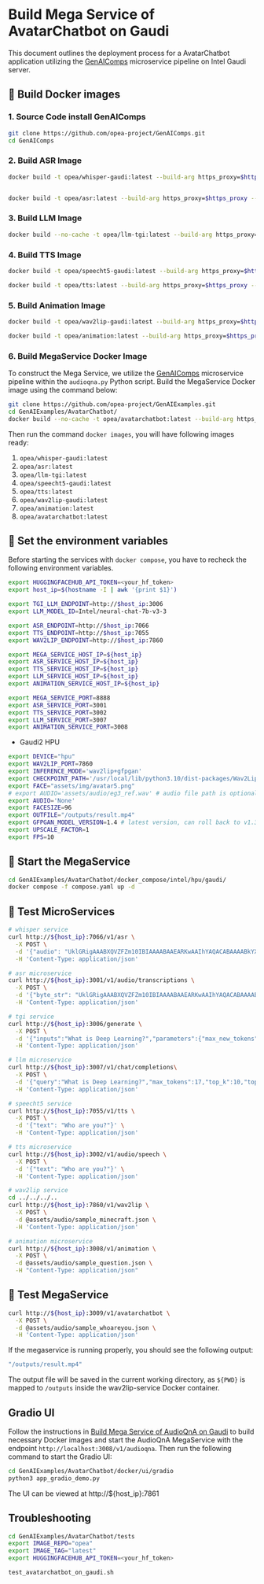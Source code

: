 # Build Mega Service of AvatarChatbot on Gaudi

This document outlines the deployment process for a AvatarChatbot application utilizing the [GenAIComps](https://github.com/opea-project/GenAIComps.git) microservice pipeline on Intel Gaudi server.

## 🚀 Build Docker images

### 1. Source Code install GenAIComps

```bash
git clone https://github.com/opea-project/GenAIComps.git
cd GenAIComps
```

### 2. Build ASR Image

```bash
docker build -t opea/whisper-gaudi:latest --build-arg https_proxy=$https_proxy --build-arg http_proxy=$http_proxy -f comps/asr/whisper/dependency/Dockerfile.intel_hpu .


docker build -t opea/asr:latest --build-arg https_proxy=$https_proxy --build-arg http_proxy=$http_proxy -f comps/asr/whisper/Dockerfile .
```

### 3. Build LLM Image

```bash
docker build --no-cache -t opea/llm-tgi:latest --build-arg https_proxy=$https_proxy --build-arg http_proxy=$http_proxy -f comps/llms/text-generation/tgi/Dockerfile .
```

### 4. Build TTS Image

```bash
docker build -t opea/speecht5-gaudi:latest --build-arg https_proxy=$https_proxy --build-arg http_proxy=$http_proxy -f comps/tts/speecht5/dependency/Dockerfile.intel_hpu .

docker build -t opea/tts:latest --build-arg https_proxy=$https_proxy --build-arg http_proxy=$http_proxy -f comps/tts/speecht5/Dockerfile .
```

### 5. Build Animation Image

```bash
docker build -t opea/wav2lip-gaudi:latest --build-arg https_proxy=$https_proxy --build-arg http_proxy=$http_proxy -f comps/animation/wav2lip/dependency/Dockerfile.intel_hpu .

docker build -t opea/animation:latest --build-arg https_proxy=$https_proxy --build-arg http_proxy=$http_proxy -f comps/animation/wav2lip/Dockerfile .
```

### 6. Build MegaService Docker Image

To construct the Mega Service, we utilize the [GenAIComps](https://github.com/opea-project/GenAIComps.git) microservice pipeline within the `audioqna.py` Python script. Build the MegaService Docker image using the command below:

```bash
git clone https://github.com/opea-project/GenAIExamples.git
cd GenAIExamples/AvatarChatbot/
docker build --no-cache -t opea/avatarchatbot:latest --build-arg https_proxy=$https_proxy --build-arg http_proxy=$http_proxy -f Dockerfile .
```

Then run the command `docker images`, you will have following images ready:

1. `opea/whisper-gaudi:latest`
2. `opea/asr:latest`
3. `opea/llm-tgi:latest`
4. `opea/speecht5-gaudi:latest`
5. `opea/tts:latest`
6. `opea/wav2lip-gaudi:latest`
7. `opea/animation:latest`
8. `opea/avatarchatbot:latest`

## 🚀 Set the environment variables

Before starting the services with `docker compose`, you have to recheck the following environment variables.

```bash
export HUGGINGFACEHUB_API_TOKEN=<your_hf_token>
export host_ip=$(hostname -I | awk '{print $1}')

export TGI_LLM_ENDPOINT=http://$host_ip:3006
export LLM_MODEL_ID=Intel/neural-chat-7b-v3-3

export ASR_ENDPOINT=http://$host_ip:7066
export TTS_ENDPOINT=http://$host_ip:7055
export WAV2LIP_ENDPOINT=http://$host_ip:7860

export MEGA_SERVICE_HOST_IP=${host_ip}
export ASR_SERVICE_HOST_IP=${host_ip}
export TTS_SERVICE_HOST_IP=${host_ip}
export LLM_SERVICE_HOST_IP=${host_ip}
export ANIMATION_SERVICE_HOST_IP=${host_ip}

export MEGA_SERVICE_PORT=8888
export ASR_SERVICE_PORT=3001
export TTS_SERVICE_PORT=3002
export LLM_SERVICE_PORT=3007
export ANIMATION_SERVICE_PORT=3008
```

- Gaudi2 HPU

```bash
export DEVICE="hpu"
export WAV2LIP_PORT=7860
export INFERENCE_MODE='wav2lip+gfpgan'
export CHECKPOINT_PATH='/usr/local/lib/python3.10/dist-packages/Wav2Lip/checkpoints/wav2lip_gan.pth'
export FACE="assets/img/avatar5.png"
# export AUDIO='assets/audio/eg3_ref.wav' # audio file path is optional, will use base64str in the post request as input if is 'None'
export AUDIO='None'
export FACESIZE=96
export OUTFILE="/outputs/result.mp4"
export GFPGAN_MODEL_VERSION=1.4 # latest version, can roll back to v1.3 if needed
export UPSCALE_FACTOR=1
export FPS=10
```

## 🚀 Start the MegaService

```bash
cd GenAIExamples/AvatarChatbot/docker_compose/intel/hpu/gaudi/
docker compose -f compose.yaml up -d
```

## 🚀 Test MicroServices

```bash
# whisper service
curl http://${host_ip}:7066/v1/asr \
  -X POST \
  -d '{"audio": "UklGRigAAABXQVZFZm10IBIAAAABAAEARKwAAIhYAQACABAAAABkYXRhAgAAAAEA"}' \
  -H 'Content-Type: application/json'

# asr microservice
curl http://${host_ip}:3001/v1/audio/transcriptions \
  -X POST \
  -d '{"byte_str": "UklGRigAAABXQVZFZm10IBIAAAABAAEARKwAAIhYAQACABAAAABkYXRhAgAAAAEA"}' \
  -H 'Content-Type: application/json'

# tgi service
curl http://${host_ip}:3006/generate \
  -X POST \
  -d '{"inputs":"What is Deep Learning?","parameters":{"max_new_tokens":17, "do_sample": true}}' \
  -H 'Content-Type: application/json'

# llm microservice
curl http://${host_ip}:3007/v1/chat/completions\
  -X POST \
  -d '{"query":"What is Deep Learning?","max_tokens":17,"top_k":10,"top_p":0.95,"typical_p":0.95,"temperature":0.01,"repetition_penalty":1.03,"streaming":false}' \
  -H 'Content-Type: application/json'

# speecht5 service
curl http://${host_ip}:7055/v1/tts \
  -X POST \
  -d '{"text": "Who are you?"}' \
  -H 'Content-Type: application/json'

# tts microservice
curl http://${host_ip}:3002/v1/audio/speech \
  -X POST \
  -d '{"text": "Who are you?"}' \
  -H 'Content-Type: application/json'

# wav2lip service
cd ../../../..
curl http://${host_ip}:7860/v1/wav2lip \
  -X POST \
  -d @assets/audio/sample_minecraft.json \
  -H 'Content-Type: application/json'

# animation microservice
curl http://${host_ip}:3008/v1/animation \
  -X POST \
  -d @assets/audio/sample_question.json \
  -H "Content-Type: application/json"

```

## 🚀 Test MegaService

```bash
curl http://${host_ip}:3009/v1/avatarchatbot \
  -X POST \
  -d @assets/audio/sample_whoareyou.json \
  -H 'Content-Type: application/json'
```

If the megaservice is running properly, you should see the following output:

```bash
"/outputs/result.mp4"
```

The output file will be saved in the current working directory, as `${PWD}` is mapped to `/outputs` inside the wav2lip-service Docker container.

## Gradio UI

Follow the instructions in [Build Mega Service of AudioQnA on Gaudi](https://github.com/opea-project/GenAIExamples/blob/main/AudioQnA/docker_compose/intel/hpu/gaudi/README.md) to build necessary Docker images and start the AudioQnA MegaService with the endpoint `http://localhost:3008/v1/audioqna`. Then run the following command to start the Gradio UI:

```bash
cd GenAIExamples/AvatarChatbot/docker/ui/gradio
python3 app_gradio_demo.py
```

The UI can be viewed at http://${host_ip}:7861

## Troubleshooting

```bash
cd GenAIExamples/AvatarChatbot/tests
export IMAGE_REPO="opea"
export IMAGE_TAG="latest"
export HUGGINGFACEHUB_API_TOKEN=<your_hf_token>

test_avatarchatbot_on_gaudi.sh
```

